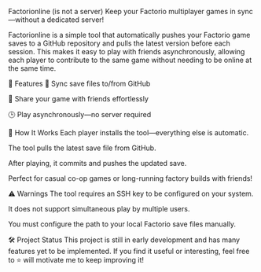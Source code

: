 Factorionline (is not a server)
Keep your Factorio multiplayer games in sync—without a dedicated server!

Factorionline is a simple tool that automatically pushes your Factorio game saves to a GitHub repository and pulls the latest version before each session. This makes it easy to play with friends asynchronously, allowing each player to contribute to the same game without needing to be online at the same time.

🔧 Features
📂 Sync save files to/from GitHub

🤝 Share your game with friends effortlessly

🕒 Play asynchronously—no server required

🚀 How It Works
Each player installs the tool—everything else is automatic.

The tool pulls the latest save file from GitHub.

After playing, it commits and pushes the updated save.

Perfect for casual co-op games or long-running factory builds with friends!

⚠️ Warnings
The tool requires an SSH key to be configured on your system.

It does not support simultaneous play by multiple users.

You must configure the path to your local Factorio save files manually.

🛠️ Project Status
This project is still in early development and has many features yet to be implemented.
If you find it useful or interesting, feel free to ⭐️ will motivate me to keep improving it!
